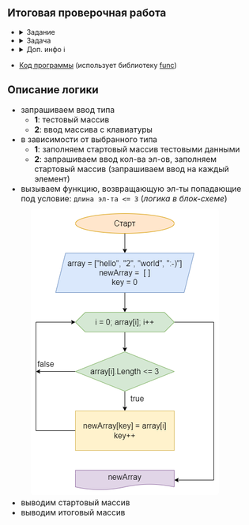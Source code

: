 ## **Итоговая проверочная работа**

- <details><summary>Задание</summary>

	1. Создать репозирорий на GitHub
	2. Нарисовать блок-схему алгоритма (можно основную содержательную часть, если в отдельном методе)
	3. Добавить описание решения (README.md)
	4. Написать программу
	5. Использовать контроль версий (п. 2, 3, 4 в разных коммитах)
	</details>

- <details><summary>Задача</summary>

	- Написать программу, которая из имеющегося массива строк формирует массив из строк, длина которых меньше либо равна 3 символа.
	- Первоначальный массив можно ввести с клавиатуры, либо задать на старте выполнения алгоритма.
	- При решении не рекомендуется пользоваться коллекциями, лучше обойтись исключительно массивами.
	- Примеры:
		```bash
		["hello", "2", "workd", ":-)"] -> ["2", ":-)"]
		["1234", "1567", "-2", "coputer sciense"] -> ["-2"]
		["Russia", "Denmark", "Kazan"] -> []
		```
    </details>

- <details><summary>Доп. инфо ℹ️</summary>

	*При написании программы была использована [часть ранее написанной библиотеки классов](https://github.com/crasher307/result-work/tree/master/func) (на базе [библиотеки](https://github.com/crasher307/c-sharp/tree/master/func) из репозитория "c-sharp")*
	### Запуск проекта
	```bash
	                    # 1. Запустить терминал (консоль), поддерживающий bash
	cd <projectPath>    # 2. Перейти в папку с проектом
	sh run.sh           # 3. Запустить проект
	```
	</details>

- [Код программы](https://github.com/crasher307/result-work/blob/master/program/Program.cs) (использует библиотеку [func](https://github.com/crasher307/result-work/tree/master/func))

## **Описание логики**
<div style="font-size: 16px">

- запрашиваем ввод типа
	- **1**: тестовый массив
	- **2**: ввод массива с клавиатуры
- в зависимости от выбранного типа
	- **1**: заполняем стартовый массив тестовыми данными
	- **2**: запрашиваем ввод кол-ва эл-ов, заполняем стартовый массив (запрашиваем ввод на каждый элемент)
- вызываем функцию, возвращающую эл-ты попадающие под условие: `длина эл-та <= 3` (*логика в блок-схеме*)
	<br>
	<img src="files/flowchart.png" alt="блок-схема" style="display: block; border-radius: 5px; margin: 10px 20px 5px">
- выводим стартовый массив
- выводим итоговый массив

</div>